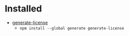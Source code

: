 # Installed

* [generate-license][generate_license]
  * `npm install --global generate generate-license`

[generate_license]:<https://github.com/generate/generate-license>
